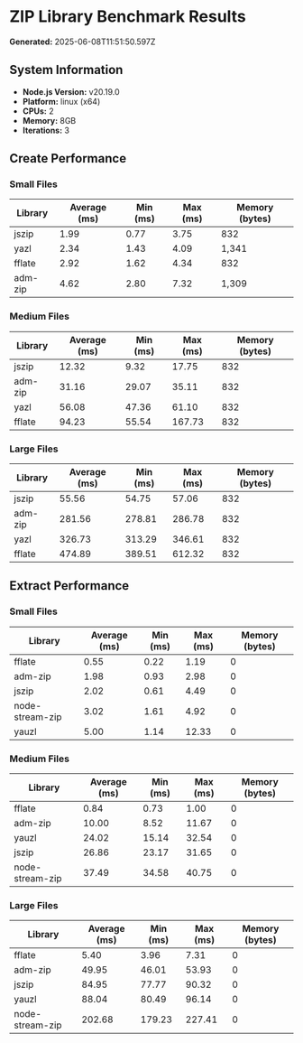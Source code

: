 # ZIP Library Benchmark Results

**Generated:** 2025-06-08T11:51:50.597Z

## System Information

- **Node.js Version:** v20.19.0
- **Platform:** linux (x64)
- **CPUs:** 2
- **Memory:** 8GB
- **Iterations:** 3

## Create Performance

### Small Files

| Library | Average (ms) | Min (ms) | Max (ms) | Memory (bytes) |
|---------|--------------|----------|----------|----------------|
| jszip | 1.99 | 0.77 | 3.75 | 832 |
| yazl | 2.34 | 1.43 | 4.09 | 1,341 |
| fflate | 2.92 | 1.62 | 4.34 | 832 |
| adm-zip | 4.62 | 2.80 | 7.32 | 1,309 |

### Medium Files

| Library | Average (ms) | Min (ms) | Max (ms) | Memory (bytes) |
|---------|--------------|----------|----------|----------------|
| jszip | 12.32 | 9.32 | 17.75 | 832 |
| adm-zip | 31.16 | 29.07 | 35.11 | 832 |
| yazl | 56.08 | 47.36 | 61.10 | 832 |
| fflate | 94.23 | 55.54 | 167.73 | 832 |

### Large Files

| Library | Average (ms) | Min (ms) | Max (ms) | Memory (bytes) |
|---------|--------------|----------|----------|----------------|
| jszip | 55.56 | 54.75 | 57.06 | 832 |
| adm-zip | 281.56 | 278.81 | 286.78 | 832 |
| yazl | 326.73 | 313.29 | 346.61 | 832 |
| fflate | 474.89 | 389.51 | 612.32 | 832 |

## Extract Performance

### Small Files

| Library | Average (ms) | Min (ms) | Max (ms) | Memory (bytes) |
|---------|--------------|----------|----------|----------------|
| fflate | 0.55 | 0.22 | 1.19 | 0 |
| adm-zip | 1.98 | 0.93 | 2.98 | 0 |
| jszip | 2.02 | 0.61 | 4.49 | 0 |
| node-stream-zip | 3.02 | 1.61 | 4.92 | 0 |
| yauzl | 5.00 | 1.14 | 12.33 | 0 |

### Medium Files

| Library | Average (ms) | Min (ms) | Max (ms) | Memory (bytes) |
|---------|--------------|----------|----------|----------------|
| fflate | 0.84 | 0.73 | 1.00 | 0 |
| adm-zip | 10.00 | 8.52 | 11.67 | 0 |
| yauzl | 24.02 | 15.14 | 32.54 | 0 |
| jszip | 26.86 | 23.17 | 31.65 | 0 |
| node-stream-zip | 37.49 | 34.58 | 40.75 | 0 |

### Large Files

| Library | Average (ms) | Min (ms) | Max (ms) | Memory (bytes) |
|---------|--------------|----------|----------|----------------|
| fflate | 5.40 | 3.96 | 7.31 | 0 |
| adm-zip | 49.95 | 46.01 | 53.93 | 0 |
| jszip | 84.95 | 77.77 | 90.32 | 0 |
| yauzl | 88.04 | 80.49 | 96.14 | 0 |
| node-stream-zip | 202.68 | 179.23 | 227.41 | 0 |


